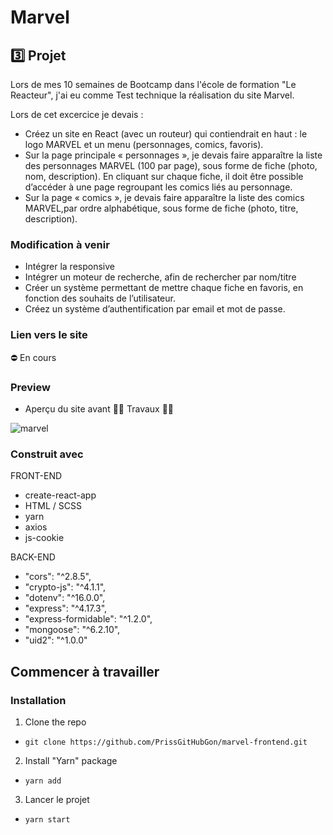 # Marvel
## 3️⃣ Projet
Lors de mes 10 semaines de Bootcamp dans l'école de formation "Le Reacteur", j'ai eu comme Test technique  la réalisation du site Marvel.

Lors de cet excercice je devais : 
* Créez un site en React (avec un routeur) qui contiendrait en haut : le logo MARVEL et un menu (personnages, comics, favoris).
* Sur la page principale « personnages », je devais faire apparaître la liste des personnages MARVEL (100 par page), sous forme de fiche (photo, nom, description). En cliquant sur chaque fiche, il doit être possible d’accéder à une page regroupant les comics liés au personnage.
* Sur la page « comics », je devais faire apparaître la liste des comics MARVEL,par ordre alphabétique, sous forme de fiche (photo, titre, description).

### Modification à venir

* Intégrer la responsive
* Intégrer un moteur de recherche, afin de rechercher par nom/titre
* Créer un système permettant de mettre chaque fiche en favoris, en fonction des souhaits de l’utilisateur.
* Créez un système d’authentification par email et mot de passe.


### Lien vers le site

⛔ En cours

### Preview

* Aperçu du site avant 🔨🔨 Travaux 🔨🔨

![marvel](https://user-images.githubusercontent.com/87413559/183442834-456128be-16d9-4307-a047-c913bdcb0ef6.png)


### Construit avec

FRONT-END

* create-react-app
* HTML / SCSS
* yarn
* axios
* js-cookie

BACK-END

* "cors": "^2.8.5",
* "crypto-js": "^4.1.1",
* "dotenv": "^16.0.0",
* "express": "^4.17.3",
* "express-formidable": "^1.2.0",
* "mongoose": "^6.2.10",
* "uid2": "^1.0.0"

## Commencer à travailler

### Installation

1. Clone the repo
* ``git clone https://github.com/PrissGitHubGon/marvel-frontend.git``
2. Install "Yarn" package
* ``yarn add``
3. Lancer le projet
* ``yarn start``
